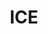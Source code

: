 ---
# This topic lives at
# https://digital.gov/topics/ice

# Topic Title
title: "ICE"

# description — keep it short and clear
summary: ""

# Weight
weight: 1

# For more information on managing topics,
# see https://github.com/GSA/digitalgov.gov/wiki/topics
---